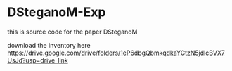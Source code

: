 # DSteganoM-Exp
this is source code for the paper DSteganoM

download the inventory here 
https://drive.google.com/drive/folders/1eP6dbgQbmkqdkaYCtzN5jdlcBVX7UsJd?usp=drive_link
